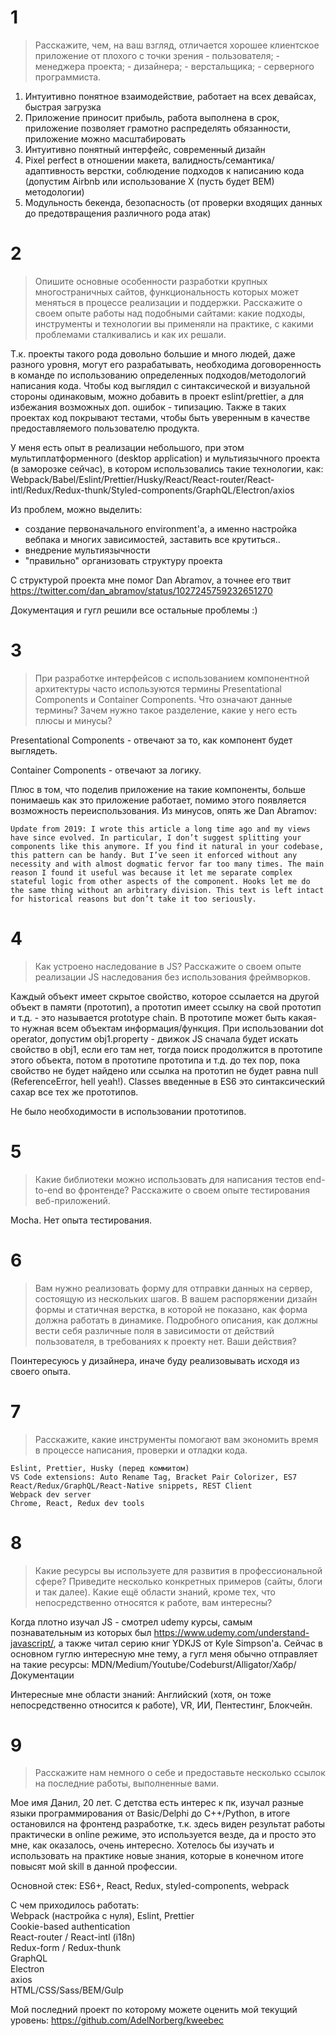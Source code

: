 # 1

> Расскажите, чем, на ваш взгляд, отличается хорошее клиентское приложение от
    плохого с точки зрения
    - пользователя;
    - менеджера проекта;
    - дизайнера;
    - верстальщика;
    - серверного программиста.

1) Интуитивно понятное взаимодействие, работает на всех девайсах, быстрая загрузка
2) Приложение приносит прибыль, работа выполнена в срок, приложение позволяет грамотно распределять обязанности, приложение можно масштабировать
3) Интуитивно понятный интерфейс, современный дизайн
4) Pixel perfect в отношении макета, валидность/семантика/адаптивность верстки, соблюдение подходов к написанию кода (допустим Airbnb или использование X (пусть будет BEM) методологии)
5) Модульность бекенда, безопасность (от проверки входящих данных до предотвращения различного рода атак)

# 2

> Опишите основные особенности разработки крупных многостраничных сайтов,
> функциональность которых может меняться в процессе реализации и поддержки.
> Расскажите о своем опыте работы над подобными сайтами: какие подходы,
> инструменты и технологии вы применяли на практике, с какими проблемами
> сталкивались и как их решали.

Т.к. проекты такого рода довольно большие и много людей, даже разного уровня, могут его разрабатывать, необходима договоренность в команде по использованию определенных подходов/методологий написания кода. Чтобы код выглядил с синтаксической и визуальной стороны одинаковым, можно добавить в проект eslint/prettier, а для избежания возможных доп. ошибок - типизацию. Также в таких проектах код покрывают тестами, чтобы быть уверенным в качестве предоставляемого пользователю продукта.

У меня есть опыт в реализации небольшого, при этом мультиплатформенного (desktop application) и мультиязычного проекта (в заморозке сейчас), в котором использовались такие технологии, как: Webpack/Babel/Eslint/Prettier/Husky/React/React-router/React-intl/Redux/Redux-thunk/Styled-components/GraphQL/Electron/axios

Из проблем, можно выделить:

- создание первоначального environment'а, а именно настройка вебпака и многих зависимостей, заставить все крутиться..
- внедрение мультиязычности
- "правильно" организовать структуру проекта

С структурой проекта мне помог Dan Abramov, а точнее его твит https://twitter.com/dan_abramov/status/1027245759232651270

Документация и гугл решили все остальные проблемы :)

# 3

> При разработке интерфейсов с использованием компонентной архитектуры часто
> используются термины Presentational Сomponents и Сontainer Сomponents. Что
> означают данные термины? Зачем нужно такое разделение, какие у него есть
> плюсы и минусы?

Presentational Сomponents - отвечают за то, как компонент будет выглядеть.

Сontainer Сomponents - отвечают за логику.

Плюс в том, что поделив приложение на такие компоненты, больше понимаешь как это приложение работает, помимо этого появляется возможность переиспользования.
Из минусов, опять же Dan Abramov:

`
Update from 2019: I wrote this article a long time ago and my views have since evolved. In particular, I don’t suggest splitting your components like this anymore. If you find it natural in your codebase, this pattern can be handy. But I’ve seen it enforced without any necessity and with almost dogmatic fervor far too many times. The main reason I found it useful was because it let me separate complex stateful logic from other aspects of the component. Hooks let me do the same thing without an arbitrary division. This text is left intact for historical reasons but don’t take it too seriously.
`

# 4

> Как устроено наследование в JS? Расскажите о своем опыте реализации JS наследования без использования фреймворков.

Каждый объект имеет скрытое свойство, которое ссылается на другой объект в памяти (прототип), а прототип имеет ссылку на свой прототип и т.д. - это называется prototype chain. В прототипе может быть какая-то нужная всем объектам информация/функция. При использовании dot operator, допустим obj1.property - движок JS сначала будет искать свойство в obj1, если его там нет, тогда поиск продолжится в прототипе этого объекта, потом в прототипе прототипа и т.д. до тех пор, пока свойство не будет найдено или ссылка на прототип не будет равна null (ReferenceError, hell yeah!). Classes введенные в ES6 это синтаксический сахар все тех же прототипов.

Не было необходимости в использовании прототипов.

# 5

> Какие библиотеки можно использовать для написания тестов end-to-end во фронтенде? Расскажите о своем опыте тестирования веб-приложений.

Mocha.
Нет опыта тестирования.

# 6

> Вам нужно реализовать форму для отправки данных на сервер, состоящую из
> нескольких шагов. В вашем распоряжении дизайн формы и статичная верстка, в
> которой не показано, как форма должна работать в динамике. Подробного
> описания, как должны вести себя различные поля в зависимости от действий
> пользователя, в требованиях к проекту нет. Ваши действия?

Поинтересуюсь у дизайнера, иначе буду реализовывать исходя из своего опыта.

# 7

> Расскажите, какие инструменты помогают вам экономить время в процессе
> написания, проверки и отладки кода.

`Eslint, Prettier, Husky (перед коммитом)`  
`VS Code extensions: Auto Rename Tag, Bracket Pair Colorizer, ES7 React/Redux/GraphQL/React-Native snippets, REST Client`  
`Webpack dev server`  
`Chrome, React, Redux dev tools`

# 8

> Какие ресурсы вы используете для развития в профессиональной сфере? Приведите
> несколько конкретных примеров (сайты, блоги и так далее). Какие ещё области знаний, кроме тех, что непосредственно относятся к работе, вам интересны?

Когда плотно изучал JS - смотрел udemy курсы, самым познавательным из которых был https://www.udemy.com/understand-javascript/, а также читал серию книг YDKJS от Kyle Simpson'a.
Сейчас в основном гуглю интересную мне тему, а гугл меня обычно отправляет на такие ресурсы: MDN/Medium/Youtube/Codeburst/Alligator/Хабр/Документации

Интересные мне области знаний: Английский (хотя, он тоже непосредственно относится к работе), VR, ИИ, Пентестинг, Блокчейн.

# 9

> Расскажите нам немного о себе и предоставьте несколько ссылок на последние
> работы, выполненные вами.

Мое имя Данил, 20 лет. С детства есть интерес к пк, изучал разные языки программирования от Basic/Delphi до C++/Python, в итоге остановился на фронтенд разработке, т.к. здесь виден результат работы практически в online режиме, это используется везде, да и просто это мне, как оказалось, очень интересно. Хотелось бы изучать и использовать на практике новые знания, которые в конечном итоге повысят мой skill в данной профессии.

Основной стек: ES6+, React, Redux, styled-components, webpack

С чем приходилось работать:  
Webpack (настройка с нуля), Eslint, Prettier  
Cookie-based authentication  
React-router / React-intl (i18n)  
Redux-form / Redux-thunk  
GraphQL  
Electron  
axios  
HTML/CSS/Sass/BEM/Gulp

Мой последний проект по которому можете оценить мой текущий уровень: https://github.com/AdelNorberg/kweebec
